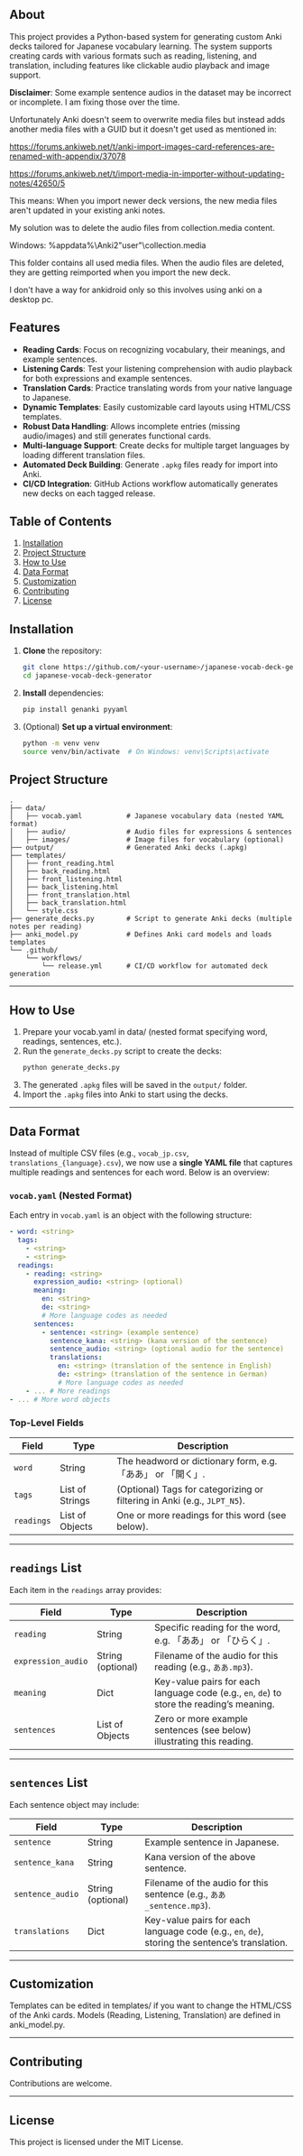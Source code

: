 
## About

This project provides a Python-based system for generating custom Anki decks tailored for Japanese vocabulary learning. The system supports creating cards with various formats such as reading, listening, and translation, including features like clickable audio playback and image support.

**Disclaimer**: Some example sentence audios in the dataset may be incorrect or incomplete. I am fixing those over the time. 

Unfortunately Anki doesn't seem to overwrite media files but instead adds another media files with a GUID but it doesn't get used as mentioned in:

https://forums.ankiweb.net/t/anki-import-images-card-references-are-renamed-with-appendix/37078

https://forums.ankiweb.net/t/import-media-in-importer-without-updating-notes/42650/5

This means: When you import newer deck versions, the new media files aren't updated in your existing anki notes.

My solution was to delete the audio files from collection.media content. 

Windows: %appdata%\Anki2\"user"\collection.media

This folder contains all used media files. When the audio files are deleted, they are getting reimported when you import the new deck. 

I don't have a way for ankidroid only so this involves using anki on a desktop pc.

## Features

- **Reading Cards**: Focus on recognizing vocabulary, their meanings, and example sentences.  
- **Listening Cards**: Test your listening comprehension with audio playback for both expressions and example sentences.  
- **Translation Cards**: Practice translating words from your native language to Japanese.  
- **Dynamic Templates**: Easily customizable card layouts using HTML/CSS templates.  
- **Robust Data Handling**: Allows incomplete entries (missing audio/images) and still generates functional cards.  
- **Multi-language Support**: Create decks for multiple target languages by loading different translation files.  
- **Automated Deck Building**: Generate `.apkg` files ready for import into Anki.  
- **CI/CD Integration**: GitHub Actions workflow automatically generates new decks on each tagged release.

## Table of Contents

1. [Installation](#installation)  
2. [Project Structure](#project-structure)  
3. [How to Use](#how-to-use)  
4. [Data Format](#data-format)  
5. [Customization](#customization)  
6. [Contributing](#contributing)  
7. [License](#license)

## Installation

1. **Clone** the repository:
    ```bash
    git clone https://github.com/<your-username>/japanese-vocab-deck-generator.git
    cd japanese-vocab-deck-generator
    ```

2. **Install** dependencies:
    ```bash
    pip install genanki pyyaml
    ```

3. (Optional) **Set up a virtual environment**:
    ```bash
    python -m venv venv
    source venv/bin/activate  # On Windows: venv\Scripts\activate
    ```

## Project Structure

```plaintext
.
├── data/
│   ├── vocab.yaml           # Japanese vocabulary data (nested YAML format)
│   ├── audio/               # Audio files for expressions & sentences
│   ├── images/              # Image files for vocabulary (optional)
├── output/                  # Generated Anki decks (.apkg)
├── templates/
│   ├── front_reading.html
│   ├── back_reading.html
│   ├── front_listening.html
│   ├── back_listening.html
│   ├── front_translation.html
│   ├── back_translation.html
│   └── style.css
├── generate_decks.py        # Script to generate Anki decks (multiple notes per reading)
├── anki_model.py            # Defines Anki card models and loads templates
└── .github/
    └── workflows/
        └── release.yml      # CI/CD workflow for automated deck generation
```

---

## How to Use

1. Prepare your vocab.yaml in data/ (nested format specifying word, readings, sentences, etc.).
2. Run the `generate_decks.py` script to create the decks:
   ```bash
   python generate_decks.py
   ```
3. The generated `.apkg` files will be saved in the `output/` folder.
4. Import the `.apkg` files into Anki to start using the decks.

---

## Data Format 

Instead of multiple CSV files (e.g., `vocab_jp.csv`, `translations_{language}.csv`), we now use a **single YAML file** that captures multiple readings and sentences for each word. Below is an overview:

### `vocab.yaml` (Nested Format)

Each entry in `vocab.yaml` is an object with the following structure:

```yaml
- word: <string>
  tags:
    - <string>
    - <string>
  readings:
    - reading: <string>
      expression_audio: <string> (optional)
      meaning:
        en: <string>
        de: <string> 
        # More language codes as needed
      sentences:
        - sentence: <string> (example sentence)
          sentence_kana: <string> (kana version of the sentence)
          sentence_audio: <string> (optional audio for the sentence)
          translations:
            en: <string> (translation of the sentence in English)
            de: <string> (translation of the sentence in German)
            # More language codes as needed
    - ... # More readings
- ... # More word objects
```
### Top-Level Fields

| Field | Type               | Description                                                                  |
|------ |--------------------|------------------------------------------------------------------------------|
| `word` | String            | The headword or dictionary form, e.g. 「ああ」 or 「開く」.                   |
| `tags` | List of Strings   | (Optional) Tags for categorizing or filtering in Anki (e.g., `JLPT_N5`).      |
| `readings` | List of Objects | One or more readings for this word (see below).                            |

---

## `readings` List

Each item in the `readings` array provides:

| Field              | Type               | Description                                                                                          |
|--------------------|--------------------|------------------------------------------------------------------------------------------------------|
| `reading`          | String             | Specific reading for the word, e.g. 「ああ」 or 「ひらく」.                                           |
| `expression_audio` | String (optional)  | Filename of the audio for this reading (e.g., `ああ.mp3`).                                           |
| `meaning`          | Dict               | Key-value pairs for each language code (e.g., `en`, `de`) to store the reading’s meaning.           |
| `sentences`        | List of Objects    | Zero or more example sentences (see below) illustrating this reading.                               |

---

## `sentences` List

Each sentence object may include:

| Field            | Type               | Description                                                                                          |
|------------------|--------------------|------------------------------------------------------------------------------------------------------|
| `sentence`       | String             | Example sentence in Japanese.                                                                        |
| `sentence_kana`  | String             | Kana version of the above sentence.                                                                  |
| `sentence_audio` | String (optional)  | Filename of the audio for this sentence (e.g., `ああ_sentence.mp3`).                                 |
| `translations`   | Dict               | Key-value pairs for each language code (e.g., `en`, `de`), storing the sentence’s translation.       |


---

## Customization

Templates can be edited in templates/ if you want to change the HTML/CSS of the Anki cards.
Models (Reading, Listening, Translation) are defined in anki_model.py.

---

## Contributing

Contributions are welcome.

---

## License

This project is licensed under the MIT License.
